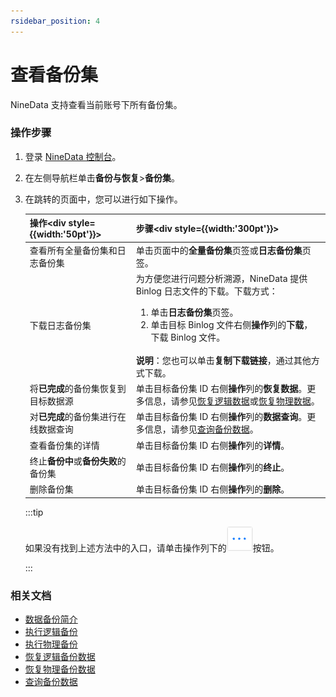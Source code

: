 ```yaml
---
rsidebar_position: 4
---
```


# 查看备份集

NineData 支持查看当前账号下所有备份集。

### 操作步骤

1. 登录 [NineData 控制台](https://console.9z.cloud)。

2. 在左侧导航栏单击**备份与恢复**>**备份集**。

3. 在跳转的页面中，您可以进行如下操作。

   | 操作<div style={{width:'50pt'}}></div> | 步骤<div style={{width:'300pt'}}></div>                      |
   | -------------------------------------- | ------------------------------------------------------------ |
   | 查看所有全量备份集和日志备份集         | 单击页面中的**全量备份集**页签或**日志备份集**页签。         |
   | 下载日志备份集                         | 为方便您进行问题分析溯源，NineData 提供 Binlog 日志文件的下载。下载方式：<ol><li>单击**日志备份集**页签。</li><li>单击目标 Binlog 文件右侧**操作**列的**下载**，下载 Binlog 文件。</li></ol><br />**说明**：您也可以单击**复制下载链接**，通过其他方式下载。 |
   | 将**已完成**的备份集恢复到目标数据源   | 单击目标备份集 ID 右侧**操作**列的**恢复数据**。更多信息，请参见[恢复逻辑数据](restore/restore_logical_backup.md)或[恢复物理数据](restore/restore_physical_backup.md)。 |
   | 对**已完成**的备份集进行在线数据查询   | 单击目标备份集 ID 右侧**操作**列的**数据查询**。更多信息，请参见[查询备份数据](backup_data_query.md)。 |
   | 查看备份集的详情                       | 单击目标备份集 ID 右侧**操作**列的**详情**。                   |
   | 终止**备份中**或**备份失败**的备份集   | 单击目标备份集 ID 右侧**操作**列的**终止**。                   |
   | 删除备份集                             | 单击目标备份集 ID 右侧**操作**列的**删除**。                   |
   
   :::tip
   
   如果没有找到上述方法中的入口，请单击操作列下的![more](./image/more.png)按钮。
   
   :::

### 相关文档

- [数据备份简介](intro_back.md)
- [执行逻辑备份](backup/logical_backup.md)
- [执行物理备份](backup/physical_backup.md)
- [恢复逻辑备份数据](restore/restore_logical_backup.md)
- [恢复物理备份数据](restore/restore_physical_backup.md)
- [查询备份数据](backup_data_query.md)

